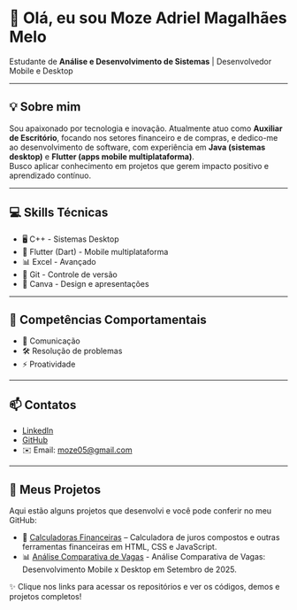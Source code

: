 # 👋 Olá, eu sou Moze Adriel Magalhães Melo
Estudante de **Análise e Desenvolvimento de Sistemas** | Desenvolvedor Mobile e Desktop

---

## 💡 Sobre mim
Sou apaixonado por tecnologia e inovação. Atualmente atuo como **Auxiliar de Escritório**, focando nos setores financeiro e de compras, e dedico-me ao desenvolvimento de software, com experiência em **Java (sistemas desktop)** e **Flutter (apps mobile multiplataforma)**.  
Busco aplicar conhecimento em projetos que gerem impacto positivo e aprendizado contínuo.  

---

## 💻 Skills Técnicas
- 🖥️ C++ - Sistemas Desktop  
- 📱 Flutter (Dart) - Mobile multiplataforma  
- 📊 Excel - Avançado  
- 🔧 Git - Controle de versão  
- 🎨 Canva - Design e apresentações  

---

## 🧠 Competências Comportamentais
- 💬 Comunicação  
- 🛠️ Resolução de problemas  
- ⚡ Proatividade  

---

## 📫 Contatos
- [LinkedIn](https://www.linkedin.com/in/seulinkedin)  
- [GitHub](https://github.com/seurepositorio)  
- ✉️ Email: moze05@gmail.com

---

## 📂 Meus Projetos

Aqui estão alguns projetos que desenvolvi e você pode conferir no meu GitHub:

- 🧮 [Calculadoras Financeiras](https://github.com/mozeadriel/Calculadoras-Financeiras) – Calculadora de juros compostos e outras ferramentas financeiras em HTML, CSS e JavaScript.
- 📊 [Análise Comparativa de Vagas](https://github.com/mozeadriel/analise-vagas-mobile-desktop) - Análise Comparativa de Vagas: Desenvolvimento Mobile x Desktop em Setembro de 2025.

✨ Clique nos links para acessar os repositórios e ver os códigos, demos e projetos completos!
